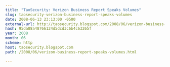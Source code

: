 ```yaml
---
title: "TaoSecurity: Verizon Business Report Speaks Volumes"
slug: taosecurity-verizon-business-report-speaks-volumes
date: 2008-06-13 23:13:00 -0500
external-url: http://taosecurity.blogspot.com/2008/06/verizon-business-report-speaks-volumes.html
hash: 95da88a48766124d5dcd3c6b4c63265f
year: 2008
month: 06
scheme: http
host: taosecurity.blogspot.com
path: /2008/06/verizon-business-report-speaks-volumes.html

---
```




